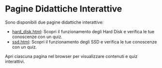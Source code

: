 # Pagine Didattiche Interattive

Sono disponibili due pagine didattiche interattive:

- [hard_disk.html](./hard_disk.html): Scopri il funzionamento degli Hard Disk e verifica le tue conoscenze con un quiz.
- [ssd.html](./ssd.html): Scopri il funzionamento degli SSD e verifica le tue conoscenze con un quiz.

Apri ciascuna pagina nel browser per visualizzare contenuti e quiz interattivi.